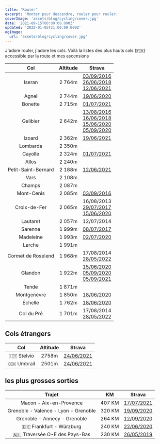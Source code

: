 ```yaml
---
title: 'Rouler'
excerpt: 'Monter pour descendre, rouler pour rouler.'
coverImage: 'assets/blog/cycling/cover.jpg'
date: '2021-09-15T00:00:00.000Z'
updated: '2022-01-05T21:00:00.000Z'
ogImage:
  url: 'assets/blog/cycling/cover.jpg'
---
```


J'adore rouler, j'adore les cols. 
Voilà la listes des plus hauts cols (🇫🇷) accessible par la route et mes ascensions

|         Col         | Altitude | Strava                                    
| :-----------------: | :-------: | :------------------------------------------: |
|       Iseran        |   2 764m |  [03/09/2016](https://www.strava.com/activities/698960608) <br> [26/06/2018](https://www.strava.com/activities/1663268559) <br> [12/06/2021](https://www.strava.com/activities/5458407208)  <br>     |
|        Agnel        |   2 744m |  [19/06/2020](https://www.strava.com/activities/3638758412)                          |
|       Bonette       |   2 715m |  [01/07/2021](https://www.strava.com/activities/5558996690)      |
|      Galibier       |   2 642m |  [13/08/2016](https://www.strava.com/activities/674538940)<br> [16/06/2018](https://www.strava.com/activities/3462319482) <br> [15/06/2020](https://www.strava.com/activities/3619501619) <br> [05/09/2020](strava.com/activities/4015860386)  |
|       Izoard        |   2 362m | [19/06/2021](https://www.strava.com/activities/3638758412)                        |
|      Lombarde       |   2 350m |  
|        Cayolle      |   2 324m | [01/07/2021](https://www.strava.com/activities/5558996690)                            |
|        Allos        |   2 240m |                                                                                                          |
| Petit-Saint-Bernard |   2 188m | [12/06/2021](https://www.strava.com/activities/5458407208)                                    |
|        Vars         |   2 108m |                                                                                                          |
|       Champs        |   2 087m |                                                                                                          |
|     Mont-Cenis      |   2 085m | [03/09/2016](https://www.strava.com/activities/698960608)                      |
|    Croix-de-Fer     |   2 065m | 16/08/2013 <br> [29/07/2017](https://www.strava.com/activities/1107454007) <br>[15/06/2020](https://www.strava.com/activities/3619501619)                                                 |
|      Lautaret       |   2 057m | 12/07/2014                                                                  |
|       Sarenne       |   1 999m | [08/07/2017](https://www.strava.com/activities/1092025083)           |
|      Madeleine      |   1 993m | [02/07/2020](https://www.strava.com/activities/627362815) |      |
|       Larche        |   1 991m |                                                                                                          |
| Cormet de Roselend  |   1 968m |  17/08/2014 <br> [28/05/2022](https://www.strava.com/activities/7216700510)                                                  |
|       Glandon       |   1 922m | [15/06/2020](https://www.strava.com/activities/3619501619) <br>[05/09/2020](https://www.strava.com/activities/4015860386 ) <br >[05/09/2021](https://www.strava.com/activities/5911584998)                                                                                                          |
|        Tende        |   1 871m |                                                                                                          |
|     Montgenèvre     |   1 850m | [18/06/2020](https://www.strava.com/activities/3633687460)                               |
|       Échelle       |   1 762m | [18/06/2020](https://www.strava.com/activities/3633687460)            |
|       Col du Pré    |   1 701m | 17/08/2014 <br>[28/05/2022](https://www.strava.com/activities/7216700510)            |


## Cols étrangers 

|         Col         | Altitude | Strava                                    
| :-----------------: | :-------: | :------------------------------------------: |
| 🇮🇹 Stelvio | 2758m | [24/06/2021](http://www.strava.com/activities/5522468792)
| 🇨🇭 Umbrail | 2501m | [24/06/2021](http://www.strava.com/activities/5522468792)


## les plus grosses sorties

|         Trajet         | KM | Strava                                    
| :-----------------: | :-------: | :------------------------------------------: |
| Macon - Aix-en-Provence | 407 KM | [17/07/2021](http://www.strava.com/activities/5643945360)
| Grenoble - Valence - Lyon - Grenoble | 320 KM | [19/09/2020](http://www.strava.com/activities/4083737747)
| Grenoble - Annecy - Grenoble | 264 KM | [12/09/2020](http://www.strava.com/activities/4049807506)
| 🇩🇪 Frankfurt - Würzburg | 240 KM | [22/06/2020](http://www.strava.com/activities/3654523324)
| 🇳🇱 Traversée O-E des Pays-Bas  | 230 KM | [26/05/2019](http://www.strava.com/activities/2399675525)